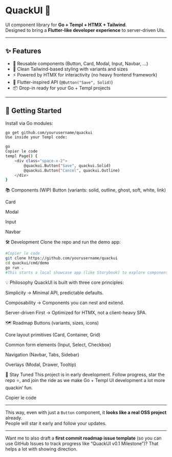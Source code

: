 # QuackUI 🦆

UI component library for **Go + Templ + HTMX + Tailwind**.  
Designed to bring a **Flutter-like developer experience** to server-driven UIs.

---

## ✨ Features
- 🧩 Reusable components (Button, Card, Modal, Input, Navbar, …)
- 🎨 Clean Tailwind-based styling with variants and sizes
- ⚡ Powered by HTMX for interactivity (no heavy frontend framework)
- 🦆 Flutter-inspired API (`@Button("Save", Solid)`)
- 📦 Drop-in ready for your Go + Templ projects

---

## 🚀 Getting Started
Install via Go modules:

```bash
go get github.com/yourusername/quackui
Use inside your Templ code:

go
Copier le code
templ Page() {
    <div class="space-x-2">
        @quackui.Button("Save", quackui.Solid)
        @quackui.Button("Cancel", quackui.Outline)
    </div>
}
```
📚 Components (WIP)
 Button (variants: solid, outline, ghost, soft, white, link)

 Card

 Modal

 Input

 Navbar

🛠 Development
Clone the repo and run the demo app:

```bash
#Copier le code
git clone https://github.com/yourusername/quackui
cd quackui/cmd/demo
go run .
#This starts a local showcase app (like Storybook) to explore components.
```

💡 Philosophy
QuackUI is built with three core principles:

Simplicity → Minimal API, predictable defaults.

Composability → Components you can nest and extend.

Server-driven First → Optimized for HTMX, not a client-heavy SPA.

🗺 Roadmap
Buttons (variants, sizes, icons)

Core layout primitives (Card, Container, Grid)

Common form elements (Input, Select, Checkbox)

Navigation (Navbar, Tabs, Sidebar)

Overlays (Modal, Drawer, Tooltip)

📣 Stay Tuned
This project is in early development.
Follow progress, star the repo ⭐, and join the ride as we make Go + Templ UI development a lot more quackin’ fun.


Copier le code

---

This way, even with just a `Button` component, it **looks like a real OSS project** already.  
People will star it early and follow your updates.  

---

Want me to also draft a **first commit roadmap issue template** (so you can use GitHub Issues to track progress like “QuackUI v0.1 Milestone”)? That helps a lot with showing direction.
